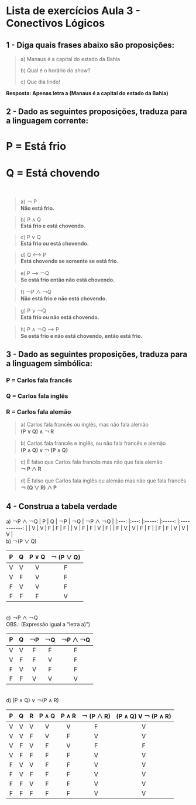 # Lista de exercícios Aula 3 - Conectivos Lógicos 

## 1 - Diga quais frases abaixo são proposições:

><p>a) Manaus é a capital do estado da Bahia</p>
><p>b) Qual é o horário do show?</p>
><p>c) Que dia lindo!</p>


**Resposta: Apenas letra a (Manaus é a capital do estado da Bahia)**


## 2 - Dado as seguintes proposições, traduza para a linguagem corrente:
# P = Está frio 
# Q = Está chovendo 
<br />

> a) ￢ P <br />
**Não está frio.**

> b) P ∧ Q<br />
**Está frio e está chovendo.**

> c) P ∨ Q<br />
**Está frio ou está chovendo.**

> d) Q ⟷ P<br />
**Está chovendo se somente se está frio.**

> e) P ⟶ ￢Q<br />
**Se está frio então não está chovendo.**

> f) ￢P ∧ ￢Q<br />
**Não está frio e não está chovendo.**

> g) P ∨ ￢Q<br />
**Está frio ou não está chovendo.**

> h) P ∧ ￢Q ⟶ P<br />
**Se está frio e não está chovendo, então está frio.**

## 3 - Dado as seguintes proposições, traduza para a linguagem simbólica: 
### P = Carlos fala francês
### Q = Carlos fala inglês
### R = Carlos fala alemão 

> a) Carlos fala francês ou inglês, mas não fala alemão <br />
**(P ∨  Q) ∧ ￢ R**

> b) Carlos fala francês e inglês, ou não fala francês e alemão <br />
**(P ∧  Q) ∨ ￢ (P ∧  Q)**

> c) É falso que Carlos fala francês mas não que fala alemão <br />
**￢ P ∧  R**

> d) É falso que Carlos fala inglês ou alemão mas não que fala francês <br />
**￢ (Q ∨ R) ∧  P**

## 4 - Construa a tabela verdade
a) ￢P ∧ ￢Q 
| P 	| Q 	| ￢P 	| ￢Q 	| ￢P ∧ ￢Q 	|
|:---:	|:---:	|:-----:	|:-----:	|:-----------:	|
| V 	| V 	| F   	| F   	| F         	|
| V 	| F 	| F   	| V   	| F         	|
| F 	| V 	| V   	| F   	| F         	|
| F 	| F 	| V   	| V   	| V         	|
<br />
b) ￢(P ∨ Q)

| P 	| Q 	| P ∨ Q 	| ￢ (P ∨ Q) 	|
|:---:	|:---:	|:------:	|:-----------:	|
| V 	| V 	| V    	| F         	|
| V 	| F 	| V    	| F         	|
| F 	| V 	| V    	| F         	|
| F 	| F 	| F    	| V         	|      
<br />
c) ￢P ∧ ￢Q     
<br /> OBS.: (Expressão igual a “letra a)”)

| P 	| Q 	| ￢P 	| ￢Q 	| ￢P ∧ ￢Q 	|
|:---:	|:---:	|:-----:	|:-----:	|:-----------:	|
| V 	| V 	| F   	| F   	| F         	|
| V 	| F 	| F   	| V   	| F         	|
| F 	| V 	| V   	| F   	| F         	|
| F 	| F 	| V   	| V   	| V         	|
<br />
d) (P ∧ Q) ∨ ￢(P ∧ R)

| P 	| Q 	| R 	| P ∧ Q 	| P ∧ R 	| ￢ (P ∧ R) 	| (P ∧ Q) V ￢ (P ∧ R) 	|
|:---:	|:---:	|:---:	|:-------:	|:-------:	|:------------:	|:----------------------:	|
| V 	| V 	| V 	| V     	| V     	| F          	| V                    	|
| V 	| V 	| F 	| V     	| F     	| V          	| V                    	|
| V 	| F 	| V 	| F     	| V     	| F          	| F                    	|
| V 	| F 	| F 	| F     	| F     	| V          	| V                    	|
| F 	| V 	| V 	| F     	| F     	| V          	| V                    	|
| F 	| V 	| F 	| F     	| F     	| V          	| V                    	|
| F 	| F 	| V 	| F     	| F     	| V          	| V                    	|
| F 	| F 	| F 	| F     	| F     	| V          	| V                    	|
